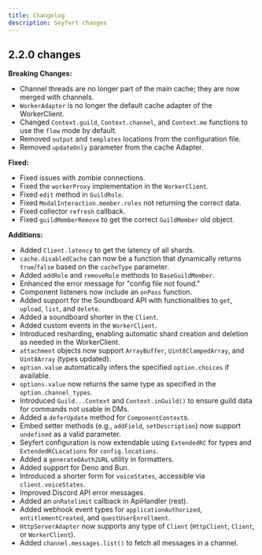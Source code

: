 ```yaml
---
title: Changelog
description: Seyfert changes
---
```


## 2.2.0 changes

**Breaking Changes:**
- Channel threads are no longer part of the main cache; they are now merged with channels.
- `WorkerAdapter` is no longer the default cache adapter of the WorkerClient.
- Changed `Context.guild`, `Context.channel`, and `Context.me` functions to use the `flow` mode by default.
- Removed `output` and `templates` locations from the configuration file.
- Removed `updateOnly` parameter from the cache Adapter.

**Fixed:**
- Fixed issues with zombie connections.
- Fixed the `workerProxy` implementation in the `WorkerClient`.
- Fixed `edit` method in `GuildRole`.
- Fixed `ModalInteraction.member.roles` not returning the correct data.
- Fixed collector `refresh` callback.
- Fixed `guildMemberRemove` to get the correct `GuildMember` old object.

**Additions:**
- Added `Client.latency` to get the latency of all shards.
- `cache.disabledCache` can now be a function that dynamically returns `true`/`false` based on the `cacheType` parameter.
- Added `addRole` and `removeRole` methods to `BaseGuildMember`.
- Enhanced the error message for "config file not found."
- Component listeners now include an `onPass` function.
- Added support for the Soundboard API with functionalities to `get`, `upload`, `list`, and `delete`.
- Added a soundboard shorter in the `Client`.
- Added custom events in the `WorkerClient`.
- Introduced resharding, enabling automatic shard creation and deletion as needed in the WorkerClient.
- `attachment` objects now support `ArrayBuffer`, `Uint8ClampedArray`, and `Uint8Array` (types updated).
- `option.value` automatically infers the specified `option.choices` if available.
- `options.value` now returns the same type as specified in the `option.channel_types`.
- Introduced `Guild...Context` and `Context.inGuild()` to ensure guild data for commands not usable in DMs.
- Added a `deferUpdate` method for `ComponentContext`s.
- Embed setter methods (e.g., `addField`, `setDescription`) now support `undefined` as a valid parameter.
- Seyfert configuration is now extendable using `ExtendedRC` for types and `ExtendedRCLocations` for `config.locations`.
- Added a `generateOAuth2URL` utility in formatters.
- Added support for Deno and Bun.
- Introduced a shorter form for `voiceStates`, accessible via `client.voiceStates`.
- Improved Discord API error messages.
- Added an `onRatelimit` callback in ApiHandler (rest).
- Added webhook event types for `applicationAuthorized`, `entitlementCreated`, and `questUserEnrollment`.
- `HttpServerAdapter` now supports any type of `Client` (`HttpClient`, `Client`, or `WorkerClient`).
- Added `channel.messages.list()` to fetch all messages in a channel.
